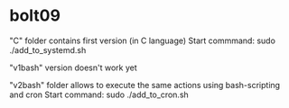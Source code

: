# bolt09
"C" folder contains first version (in C language)
Start commmand:
sudo ./add_to_systemd.sh

"v1bash" version doesn't work yet

"v2bash" folder allows to execute the same actions using bash-scripting and cron
Start command:
sudo ./add_to_cron.sh
